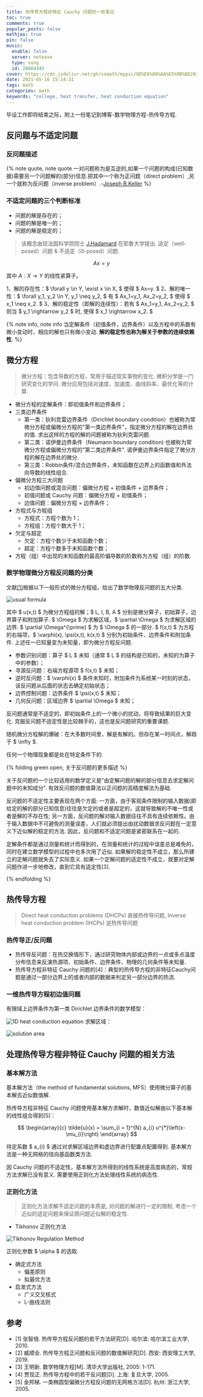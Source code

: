 ```yaml
---
title: 热传导方程非特征 Cauchy 问题的一些笔记
toc: true
comments: true
popular_posts: false
mathjax: true
pin: false
music:
  enable: false
  server: netease
  type: song
  id: 26664345
cover: https://cdn.jsdelivr.net/gh/ssmath/mypic/QQ%E6%88%AA%E5%9B%BE20210516204143.png
date: 2021-05-16 15:14:31
tags: math
categories: math
keywords: "college, heat transfer, heat conduction equation"
---
```


毕设工作即将结束之际，附上一份笔记到博客-数学物理方程-热传导方程.

<!-- more -->

## 反问题与不适定问题

### 反问题描述

{% note quote, note quote 一对问题称为是互逆的,如果一个问题的构成(已知数据)需要另一个问题解的(部分)信息.把其中一个称为正问题（direct problem）,另一个就称为反问题（inverse problem）.-[Joseph B.Keller](https://www.maa.org/programs/maa-awards/writing-awards/inverse-problems) %}

### 不适定问题的三个判断标准

- 问题的解是存在的；
- 问题的解是唯一的；
- 问题的解是稳定的；

> 该概念由现法国科学院院士 [J.Hadamard](https://doi.org/10.1063/1.3061337) 在耶鲁大学提出. 适定（well-posed）问题 & 不适定（ill-posed）问题.

$$ Ax=y $$

其中 $A: X \rightarrow Y$ 的线性紧算子。

1、解的存在性：$ \forall y \in Y, \exist x \in X, $ 使得 $ Ax=y. $
2、解的唯一性：$ \forall y_1, y_2 \in Y, y_1 \neq y_2, $ 有 $ Ax_1=y_1, Ax_2=y_2, $ 使得 $ x_1 \neq x_2. $
3、解的稳定性（即解的连续性）：若有 $ Ax_1=y_1, Ax_2=y_2, $ 则当 $ y_1 \rightarrow y_2 $ 时, 使得 $ x_1 \rightarrow x_2. $

{% note info, note info 当定解条件（初值条件，边界条件）以及方程中的系数有微小变动时，相应的解也只有微小变动. **解的稳定性也称为解关于参数的连续依赖性**. %}

## 微分方程

> 微分方程：包含导数的方程，常用于描述现实事物的变化. 微积分学是一门研究变化的学问. 微分应用包括对速度、加速度、曲线斜率、最优化等的计算.

- 微分方程的定解条件：即初值条件和边界条件；
- 三类边界条件
  - 第一类：狄利克雷边界条件（Dirichlet boundary condition）也被称为常微分方程或偏微分方程的"第一类边界条件"，指定微分方程的解在边界处的值. 求出这样的方程的解的问题被称为狄利克雷问题.
  - 第二类：诺伊曼边界条件（Neumann boundary condition) 也被称为常微分方程或偏微分方程的"第二类边界条件". 诺伊曼边界条件指定了微分方程的解在边界处的微分.
  - 第三类：Robbin条件/混合边界条件，未知函数在边界上的函数值和外法向导数的线性组合.
- 偏微分方程三大问题
  - 初边值问题或混合问题：偏微分方程 + 初值条件 + 边界条件；
  - 初值问题或 Cauchy 问题：偏微分方程 + 初值条件；
  - 边值问题：偏微分方程 + 边界条件；
- 方程式与方程组
  - 方程式：方程个数为 1；
  - 方程组：方程个数大于 1；
- 欠定与超定
  - 欠定：方程个数少于未知函数个数；
  - 超定：方程个数多于未知函数个数；
- 方程（组）中出现的未知函数的最高阶偏导数的阶数称为方程（组）的阶数.

### 数学物理微分方程反问题的分类

文献[[1]](https://kns.cnki.net/kcms/detail/detail.aspx?dbcode=CMFD&dbname=CMFD2012&filename=1011261245.nh&v=joX1pOpPDKFRDYlQC3pl9eAy%25mmd2FFR6JQF03PRrUGgLtqHWDNOAV1MZLVHJTWP8lvee)根据以下一般形式的微分方程组，给出了数学物理反问题的五大分类.

![usual formula](https://cdn.jsdelivr.net/gh/ssmath/mypic/20210516235852.png)

<!--
$$ \begin{align*}
& 微分方程：Lu(x,t)=f(x,t), x \in \Omega, t \in  (0, \infty) \\
& 初值条件： Iu(x,t)=\varphi(x), x \in \Omega, t=0 \\
& 边界条件： Bu(x,t)=\psi(x,t), x \in \partial \Omega \\
& 附加条件： Au(x,t)=k(x,t), x \in \partial \Omega^{\prime}
\end{align*}$$
-->

其中 $ u(x,t) $ 为微分方程组的解；$ L, I, B, A $ 分别是微分算子，初始算子，边界算子和附加算子. $ \Omega $ 为求解区域，$ \partial \Omega $ 为求解区域的边界. $ \partial \Omega^{\prime} $ 为 $ \Omega $ 的一部分. $ f(x,t) $ 为方程的右端项，$ \varphi(x), \psi(x,t), k(x,t) $ 分别为初始条件、边界条件和附加条件. 上述任一已知量变为未知量，即为微分方程反问题.

- 参数识别问题：算子 $ L $ 未知（通常 $ L $ 的结构是已知的，未知的为算子中的参数）；
- 寻源反问题：右端方程源项 $ f(x,t) $ 未知；
- 逆时反问题：$ \varphi(x) $ 条件未知时，附加条件为系统某一时刻的状态，该反问题从后面的状态去确定初始状态；
- 边界控制问题：边界条件 $ \psi(x,t) $ 未知；
- 几何反问题：区域边界 $ \partial \Omega $ 未知；

反问题通常是不适定的，即初始条件上的一个微小的扰动，将导致结果的巨大变化. 克服反问题不适定性是比较棘手的，这也是反问题研究的重要课题.

随机微分方程解的爆破：在大多数时间里，解是有解的。但存在某一时间点，解趋于 $ \infty $.

任何一个物理现象都是处在特定条件下的.

{% folding green open, 关于反问题的更多描述 %}

关于反问题的一个比较适用的数学定义是"由定解问题的解的部分信息去求定解问题中的未知成分". 有效反问题的数值算法以正问题的高精度解法为基础.

反问题的不适定性主要表现在两个方面: 一方面，由于客观条件限制的输入数据(即给定的解的部分已知信息)往往是欠定的或者是超定的，这就导致解的不唯一性或者是解的不存在性; 另一方面，反问题的解对输入数据往往不具有连续依赖性。由于输入数据中不可避免的测量误差，人们就必须提出由扰动数据求反问题在一定意义下近似解的稳定的方法. 因此，反问题和不适定问题是紧密联系在一起的.

定解条件都是通过测量和统计而得到的，在测量和统计的过程中误差总是难免的，同时在建立数学模型的过程中也多次用了近似. 如果解的稳定性不成立，那么所建立的定解问题就失去了实际意义. 如果一个定解问题的适定性不成立，就要对定解问题作进一步地修改，直到它具有适定性[3].

{% endfolding %}

## 热传导方程

> Direct heat conduction problems (DHCPs) 直接热传导问题, Inverse heat conduction problem (IHCPs) 逆热传导问题

### 热传导正/反问题

- 热传导反问题：在热交换情形下，通过研究物体内部或边界的一点或多点温度分布信息来反演热源项、初始条件、边界条件、物理的几何条件等未知量.
- 热传导方程非特征 Cauchy 问题的[4]：典型的热传导方程的非特征Cauchy问题是通过一部分边界上的或者内部的数据来判定另一部分边界的热流.

### 一维热传导方程初边值问题

有限域上边界条件为第一类 Dirichlet 边界条件的数学模型：

<!--
$$
\left\{
\begin{aligned}
u_t(x,t) & = a^2u_{xx}, \quad (x,t) \in (0,1) \times (0,T)\\
u(x,0) & = g(x), \quad \quad \quad x \in [0,1] \\
u(0,t) & = f_1(t), \quad \quad \quad t \in [0,T] \\
u(1,t) & = f_2(t), \quad \quad \quad t \in [0,T]
\end{aligned}
\right.
$$
-->

![1D heat conduction equation](https://cdn.jsdelivr.net/gh/ssmath/mypic/20210517000025.png)
求解区域：

![solution area](https://cdn.jsdelivr.net/gh/ssmath/mypic/20210516203140.png)

## 处理热传导方程非特征 Cauchy 问题的相关方法

### 基本解方法

基本解方法（the method of fundamental solutions, MFS）使用微分算子的基本解去近似数值解.

热传导方程非特征 Cauchy 问题使用基本解方求解时，数值近似解由以下基本解的线性组合得到[5]：

$$
\begin{array}{c}
\tilde{u}(x) = \sum_{i = 1}^{N} a_{i} u^{*}\left(x-\mu_{i}\right)
\end{array}
$$

待定系数 $ a_{i} $ 通过对求解区域边界和虚边界进行配置点配置得到. 基本解方法是一种无网格的径向基函数类方法.

因 Cauchy 问题的不适定性，基本解方法所得到的线性系统是高度病态的，常规方法求解已没有意义. 需要使用正则化方法处理线性系统的病态性.

### 正则化方法

> 正则化方法求解不适定问题的本质是, 对问题的解进行一定的限制, 考虑一个近似的适定问题来保证原问题近似解的稳定性.

- Tikhonov 正则化方法

![Tikhonov Regulation Method](https://cdn.jsdelivr.net/gh/ssmath/mypic/20210517000100.png)

正则化参数 $ \alpha  $ 的选取.

- 确定式方法
  - 偏差原则
  - 拟最优方法
- 启发式方法
  - 广义交叉核式
  - L-曲线法则

## 参考

- [1] 张智倍. 热传导方程反问题的若干方法研究[D]. 哈尔滨: 哈尔滨工业大学, 2010.
- [2] 臧顺全. 热传导方程正问题和反问题的数值解研究[D]. 西安: 西安理工大学, 2019.
- [3] 王明新. 数学物理方程[M]. 清华大学出版社, 2005: 1-171.
- [4] 贾现正. 热传导方程中的若干反问题[D]. 上海: 复旦大学, 2005.
- [5] 金邦梯. 一类椭圆型偏微分方程反问题的无网格方法[D]. 杭州: 浙江大学, 2005.